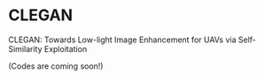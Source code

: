 # CLEGAN
CLEGAN: Towards Low-light Image Enhancement for UAVs via Self-Similarity Exploitation

(Codes are coming soon!)
